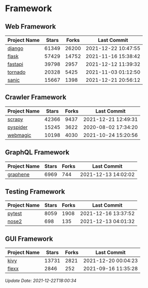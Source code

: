 # Framework

## Web Framework
| Project Name | Stars | Forks | Last Commit |
| ------------ | ----- | ----- | ----------- |
| [django](https://github.com/django/django) | 61349 | 26200 | 2021-12-22 10:47:55 |
| [flask](https://github.com/pallets/flask) | 57429 | 14752 | 2021-11-16 15:38:42 |
| [fastapi](https://github.com/tiangolo/fastapi) | 39798 | 2957 | 2021-12-12 11:39:32 |
| [tornado](https://github.com/tornadoweb/tornado) | 20328 | 5425 | 2021-11-03 01:12:50 |
| [sanic](https://github.com/sanic-org/sanic) | 15667 | 1398 | 2021-12-21 20:56:12 |

## Crawler Framework
| Project Name | Stars | Forks | Last Commit |
| ------------ | ----- | ----- | ----------- |
| [scrapy](https://github.com/scrapy/scrapy) | 42366 | 9437 | 2021-12-21 12:49:31 |
| [pyspider](https://github.com/binux/pyspider) | 15245 | 3622 | 2020-08-02 17:34:20 |
| [webmagic](https://github.com/code4craft/webmagic) | 10198 | 4030 | 2021-10-24 15:20:56 |

## GraphQL Framework
| Project Name | Stars | Forks | Last Commit |
| ------------ | ----- | ----- | ----------- |
| [graphene](https://github.com/graphql-python/graphene) | 6969 | 744 | 2021-12-13 14:02:02 |

## Testing Framework
| Project Name | Stars | Forks | Last Commit |
| ------------ | ----- | ----- | ----------- |
| [pytest](https://github.com/pytest-dev/pytest) | 8059 | 1908 | 2021-12-16 13:37:52 |
| [nose2](https://github.com/nose-devs/nose2) | 698 | 135 | 2021-12-13 04:01:32 |

## GUI Framework
| Project Name | Stars | Forks | Last Commit |
| ------------ | ----- | ----- | ----------- |
| [kivy](https://github.com/kivy/kivy) | 13731 | 2821 | 2021-12-20 00:04:23 |
| [flexx](https://github.com/flexxui/flexx) | 2846 | 252 | 2021-09-16 11:35:28 |

*Update Date: 2021-12-22T18:00:34*